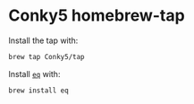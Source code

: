 # Conky5 homebrew-tap

Install the tap with:

```sh
brew tap Conky5/tap
```

Install [`eq`](https://github.com/Conky5/eq) with:

```sh
brew install eq
```

